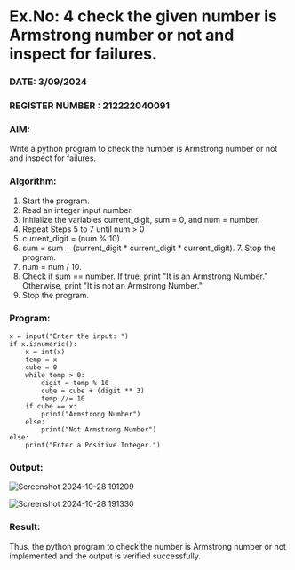 # Ex.No: 4 check the given number is Armstrong number or not and inspect for failures.
### DATE:    3/09/2024                                                                         
### REGISTER NUMBER : 212222040091
### AIM: 
Write a python program to check the number is Armstrong number or not and inspect for failures.

### Algorithm:
1.  Start the program.
2.	Read an integer input number.
3.	Initialize the variables current_digit, sum = 0, and num = number.
4.	Repeat Steps 5 to 7 until num > 0
5.	current_digit = (num % 10).
6.	sum = sum + (current_digit * current_digit * current_digit). 7. Stop the program.
7.	num = num / 10.
8.	Check if sum == number. If true, print "It is an Armstrong Number." Otherwise, print "It is not an Armstrong Number."
9.	Stop the program.

### Program:

```
x = input("Enter the input: ")
if x.isnumeric():
    x = int(x)
    temp = x
    cube = 0
    while temp > 0:
        digit = temp % 10
        cube = cube + (digit ** 3)
        temp //= 10
    if cube == x:
        print("Armstrong Number")
    else:
        print("Not Armstrong Number")
else:
    print("Enter a Positive Integer.")
```


### Output:


![Screenshot 2024-10-28 191209](https://github.com/user-attachments/assets/7dfa0e62-bbe3-404b-8825-b74e709bcd08)

![Screenshot 2024-10-28 191330](https://github.com/user-attachments/assets/3627ebf1-d493-4f87-89a9-712238254229)


### Result:
Thus, the python program to check the number is Armstrong number or not implemented and the output is verified successfully.


